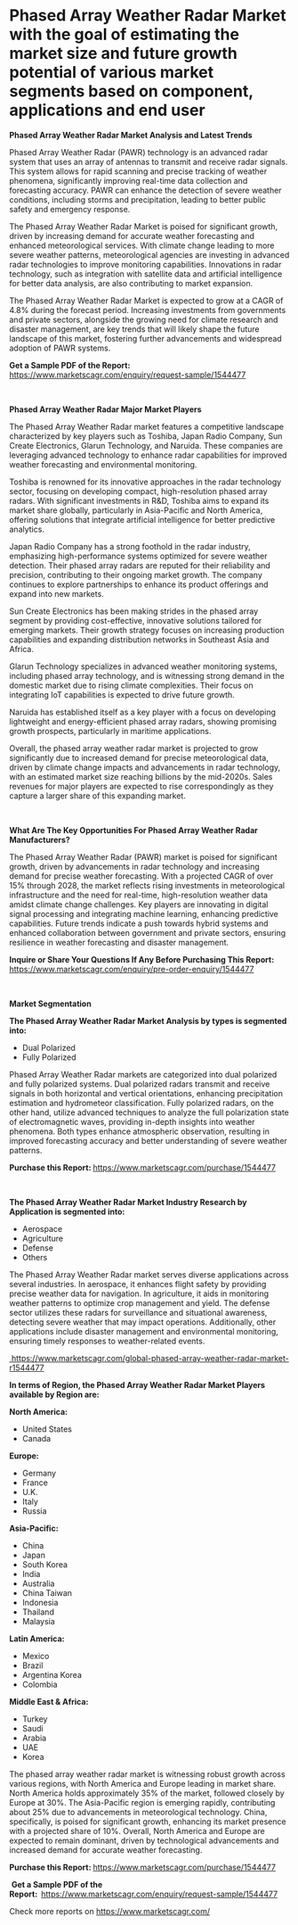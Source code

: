 <p><h1>Phased Array Weather Radar Market with the goal of estimating the market size and future growth potential of various market segments based on component, applications and end user</h1></p><p><strong>Phased Array Weather Radar Market Analysis and Latest Trends</strong></p>
<p><p>Phased Array Weather Radar (PAWR) technology is an advanced radar system that uses an array of antennas to transmit and receive radar signals. This system allows for rapid scanning and precise tracking of weather phenomena, significantly improving real-time data collection and forecasting accuracy. PAWR can enhance the detection of severe weather conditions, including storms and precipitation, leading to better public safety and emergency response.</p><p>The Phased Array Weather Radar Market is poised for significant growth, driven by increasing demand for accurate weather forecasting and enhanced meteorological services. With climate change leading to more severe weather patterns, meteorological agencies are investing in advanced radar technologies to improve monitoring capabilities. Innovations in radar technology, such as integration with satellite data and artificial intelligence for better data analysis, are also contributing to market expansion.</p><p>The Phased Array Weather Radar Market is expected to grow at a CAGR of 4.8% during the forecast period. Increasing investments from governments and private sectors, alongside the growing need for climate research and disaster management, are key trends that will likely shape the future landscape of this market, fostering further advancements and widespread adoption of PAWR systems.</p></p>
<p><strong>Get a Sample PDF of the Report:&nbsp;</strong> <a href="https://www.marketscagr.com/enquiry/request-sample/1544477?utm_campaign=1166&utm_medium=2&utm_source=Github&utm_content=ia&utm_term=08042025&utm_id=phased-array-weather-radar">https://www.marketscagr.com/enquiry/request-sample/1544477</a></p>
<p>&nbsp;</p>
<p><strong>Phased Array Weather Radar Major Market Players</strong></p>
<p><p>The Phased Array Weather Radar market features a competitive landscape characterized by key players such as Toshiba, Japan Radio Company, Sun Create Electronics, Glarun Technology, and Naruida. These companies are leveraging advanced technology to enhance radar capabilities for improved weather forecasting and environmental monitoring.</p><p>Toshiba is renowned for its innovative approaches in the radar technology sector, focusing on developing compact, high-resolution phased array radars. With significant investments in R&D, Toshiba aims to expand its market share globally, particularly in Asia-Pacific and North America, offering solutions that integrate artificial intelligence for better predictive analytics.</p><p>Japan Radio Company has a strong foothold in the radar industry, emphasizing high-performance systems optimized for severe weather detection. Their phased array radars are reputed for their reliability and precision, contributing to their ongoing market growth. The company continues to explore partnerships to enhance its product offerings and expand into new markets.</p><p>Sun Create Electronics has been making strides in the phased array segment by providing cost-effective, innovative solutions tailored for emerging markets. Their growth strategy focuses on increasing production capabilities and expanding distribution networks in Southeast Asia and Africa.</p><p>Glarun Technology specializes in advanced weather monitoring systems, including phased array technology, and is witnessing strong demand in the domestic market due to rising climate complexities. Their focus on integrating IoT capabilities is expected to drive future growth.</p><p>Naruida has established itself as a key player with a focus on developing lightweight and energy-efficient phased array radars, showing promising growth prospects, particularly in maritime applications.</p><p>Overall, the phased array weather radar market is projected to grow significantly due to increased demand for precise meteorological data, driven by climate change impacts and advancements in radar technology, with an estimated market size reaching billions by the mid-2020s. Sales revenues for major players are expected to rise correspondingly as they capture a larger share of this expanding market.</p></p>
<p>&nbsp;</p>
<p><strong>What Are The Key Opportunities For Phased Array Weather Radar Manufacturers?</strong></p>
<p><p>The Phased Array Weather Radar (PAWR) market is poised for significant growth, driven by advancements in radar technology and increasing demand for precise weather forecasting. With a projected CAGR of over 15% through 2028, the market reflects rising investments in meteorological infrastructure and the need for real-time, high-resolution weather data amidst climate change challenges. Key players are innovating in digital signal processing and integrating machine learning, enhancing predictive capabilities. Future trends indicate a push towards hybrid systems and enhanced collaboration between government and private sectors, ensuring resilience in weather forecasting and disaster management.</p></p>
<p><strong>Inquire or Share Your Questions If Any Before Purchasing This Report:</strong> <a href="https://www.marketscagr.com/enquiry/pre-order-enquiry/1544477?utm_campaign=1166&utm_medium=2&utm_source=Github&utm_content=ia&utm_term=08042025&utm_id=phased-array-weather-radar">https://www.marketscagr.com/enquiry/pre-order-enquiry/1544477</a></p>
<p>&nbsp;</p>
<p><strong>Market Segmentation</strong></p>
<p><strong>The Phased Array Weather Radar Market Analysis by types is segmented into:</strong></p>
<p><ul><li>Dual Polarized</li><li>Fully Polarized</li></ul></p>
<p><p>Phased Array Weather Radar markets are categorized into dual polarized and fully polarized systems. Dual polarized radars transmit and receive signals in both horizontal and vertical orientations, enhancing precipitation estimation and hydrometeor classification. Fully polarized radars, on the other hand, utilize advanced techniques to analyze the full polarization state of electromagnetic waves, providing in-depth insights into weather phenomena. Both types enhance atmospheric observation, resulting in improved forecasting accuracy and better understanding of severe weather patterns.</p></p>
<p><strong>Purchase this Report:&nbsp;</strong><a href="https://www.marketscagr.com/purchase/1544477?utm_campaign=1166&utm_medium=2&utm_source=Github&utm_content=ia&utm_term=08042025&utm_id=phased-array-weather-radar">https://www.marketscagr.com/purchase/1544477</a></p>
<p>&nbsp;</p>
<p><strong>The Phased Array Weather Radar Market Industry Research by Application is segmented into:</strong></p>
<p><ul><li>Aerospace</li><li>Agriculture</li><li>Defense</li><li>Others</li></ul></p>
<p><p>The Phased Array Weather Radar market serves diverse applications across several industries. In aerospace, it enhances flight safety by providing precise weather data for navigation. In agriculture, it aids in monitoring weather patterns to optimize crop management and yield. The defense sector utilizes these radars for surveillance and situational awareness, detecting severe weather that may impact operations. Additionally, other applications include disaster management and environmental monitoring, ensuring timely responses to weather-related events.</p></p>
<p><a href="https://www.marketscagr.com/global-phased-array-weather-radar-market-r1544477?utm_campaign=1166&utm_medium=2&utm_source=Github&utm_content=ia&utm_term=08042025&utm_id=phased-array-weather-radar">&nbsp;https://www.marketscagr.com/global-phased-array-weather-radar-market-r1544477</a></p>
<p><strong>In terms of Region, the Phased Array Weather Radar Market Players available by Region are:</strong></p>
<p>
    <p> <strong> North America: </strong>
        <ul>
            <li>United States</li>
            <li>Canada</li>
        </ul>
        </p> 
    <p> <strong> Europe: </strong>
        <ul>
            <li>Germany</li>
            <li>France</li>
            <li>U.K.</li>
            <li>Italy</li>
            <li>Russia</li>
        </ul>
        </p> 
    <p> <strong> Asia-Pacific: </strong>
        <ul>
            <li>China</li>
            <li>Japan</li>
            <li>South Korea</li>
            <li>India</li>
            <li>Australia</li>
            <li>China Taiwan</li>
            <li>Indonesia</li>
            <li>Thailand</li>
            <li>Malaysia</li>
        </ul>
        </p> 
    <p> <strong> Latin America: </strong>
        <ul>
            <li>Mexico</li>
            <li>Brazil</li>
            <li>Argentina Korea</li>
            <li>Colombia</li>
        </ul>
        </p> 
    <p> <strong> Middle East & Africa: </strong>
        <ul>
            <li>Turkey</li>
            <li>Saudi</li>
            <li>Arabia</li>
            <li>UAE</li>
            <li>Korea</li>
        </ul>
    </p>
    </p>
<p><p>The phased array weather radar market is witnessing robust growth across various regions, with North America and Europe leading in market share. North America holds approximately 35% of the market, followed closely by Europe at 30%. The Asia-Pacific region is emerging rapidly, contributing about 25% due to advancements in meteorological technology. China, specifically, is poised for significant growth, enhancing its market presence with a projected share of 10%. Overall, North America and Europe are expected to remain dominant, driven by technological advancements and increased demand for accurate weather forecasting.</p></p>
<p><strong>Purchase this Report: </strong><a href="https://www.marketscagr.com/purchase/1544477?utm_campaign=1166&utm_medium=2&utm_source=Github&utm_content=ia&utm_term=08042025&utm_id=phased-array-weather-radar">https://www.marketscagr.com/purchase/1544477</a></p>
<p>&nbsp;<strong>Get a Sample PDF of the Report:&nbsp;&nbsp;</strong><a href="https://www.marketscagr.com/enquiry/request-sample/1544477?utm_campaign=1166&utm_medium=2&utm_source=Github&utm_content=ia&utm_term=08042025&utm_id=phased-array-weather-radar">https://www.marketscagr.com/enquiry/request-sample/1544477</a></p>
<p><strong></strong></p>
<p>Check more reports on <a href="https://www.marketscagr.com/?utm_campaign=1166&utm_medium=2&utm_source=Github&utm_content=ia&utm_term=08042025&utm_id=phased-array-weather-radar">https://www.marketscagr.com/</a></p>